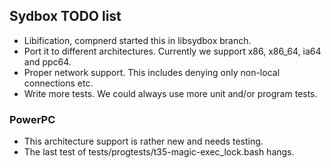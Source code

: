 ## Sydbox TODO list ##

  - Libification, compnerd started this in libsydbox branch.
  - Port it to different architectures. Currently we support x86, x86_64, ia64 and ppc64.
  - Proper network support. This includes denying only non-local connections etc.
  - Write more tests. We could always use more unit and/or program tests.

### PowerPC ###

  - This architecture support is rather new and needs testing.
  - The last test of tests/progtests/t35-magic-exec_lock.bash hangs.

